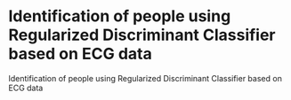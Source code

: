 # Identification of people using Regularized Discriminant Classifier based on ECG data
 Identification of people using Regularized Discriminant Classifier based on ECG data
